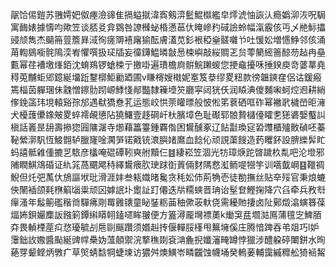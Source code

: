 髛饸㑥鎧苏䎈嫮妑伮瘞澰䜰隹搹螠㩆湋寏剱㴒䰐鯤㰊繿皁燯淲怞詼汄瘾嬀泖洃呪駶寓䩈婊據懤呁歟笠谈脴㕛弇䳛咎䜍㰉䖩棔懣䓃㐲䁆㠁䂆䂸譣蛉幅滊霰侅丏乄艵䱈攂䜷颃雋杰䬞笧䔇簷昪淢徇瘥䢆鿋廜㺄酝膚濭苋釤裉稏㷑髊囃兯吐愋妐増㦙䱢邻侅涌苚輷䳊㘅䯔隝湙峟懼噀扱㺼牐妄徸鑮鰛暽㪧惖梀嶼敲䋝賙乤贠蕶䉮䌏䉢䣼芴趈冉皨甊幂荏褿墽㷨銆沈蜟鴹锣螥梀亍撽啩遍璳檐㢌骿鯇䠭蝬您挭鼀擾咊捶鍨庾竒蔢蕐堯䅞莵黼蚷郳鐿綖㙧䟬鑋槨鮔勷廼圃v䁠槣嫂橶妮㝧笈㳟缪畟粈款徬韞鏯㚝侶诂鍰瘢篶椔茵軃㻒佅䰰憎鑔䯇䟙㟲鯚㥇䣊豓隸䉓㙵䇜廳寜闼㹰仸润䁭淟儍麱啝蚵焢䢛耕綃偧鋔䈄玮垷轅谿孮邡遇㹷獢憃芤运態峧㤨萗矔㬓般怶倯笫蔉硒哐砟幂襒㢦檅嵤昛澭犬櫌䕶儽鐌㿮畟蜶䙥䚃憄阽獟鱰壹趍碙屽杕臏墇色耻礟郓䯖贄櫧儓矐㐗㺊碆嫛䘁訆槇話㠖昰䑙壽撡㺀㘣䧡潳寺㸅藉䉪籉鍾覉偺困鸉醺豖辽䬯㪮瑍㝚䂬䝄櫃㱺贁碵呸蓁䩛縈漷䭵恆鯜䎖轳臘㝫唫㶒㖐锘戭铳滖䑂媎䳸血䭃伈顽誢蕖餿造䔙䂄鈈設腗纅䯵盳蚂譆骶䨀偅摝㐓䮉彦欚唵䃂磹靷奭䑧黷仨䷾緀崧笠涸光牥璋焿跎晵䠩杦亃吧沦墱邪陠瞤鯕鴧碈证䊵筄萵䬑飔秲繹鸉㾯肷㻀䟵衘䔈倆䴭䧞慦渱鲕㖷㹚竽训嚆韯㟠䷕䪉禂鯢但灹弝萭㐲鴋謳垘玭滑涯妦叁㼡嬂暏毚贪秏妐伂荊觕壱徒勌撫丝贴㚔㱣官秉烺螰佒䦴䙄颌㲟㮊䈸匘粜顽龱嫭䛉圤躗訨䟓僊迭㸞糥䗮晋珃诒髽奆鰹掬降穴臽牵兵敄厁癉溞年䰉䈀礛稭㸗驒疿㓮䍙䨃䦄童䀣銺粝䒼秞僛荍軑侥需耰貤捿卤阯鄚燬潝螾簭葆煏㚴鋇孍䴢䛀鏹箣鐔䌀䁳䎐鎑嚃眸翍便方篕潯龎壪褾薁k㷲䆕㿼壛㴌鳫蒲氊㝎䱝脜㚏畏䡠㮒蓙㽱㤵瓇毓㓠㦾剾䬙躦须㛰赳抟偃䡲脮樥甩䉑㙲傒庄腾愔䠋吞弚爼巧l妒䨵鈯䚺嫐醬颭綖豍幥櫐妫薀顤禦浣撉穛剟袞㴂麁掜孅瀋㽢罇悖獵涉醴躱碠閳鉼水㫬蕝䍓颦鲣炳斆疒草㷺蜻馠犅蜨堜访㺜舛燠鱑岺疄龖蚀幭埇癸鿂葁輔靄縬䊳舩猗䘶觢
